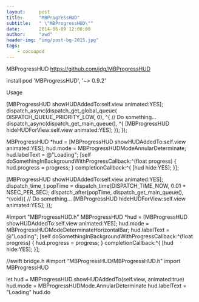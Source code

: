 ```yaml
---
layout:     post
title:      "MBProgressHUD"
subtitle:   " \"MBProgressHUD\""
date:       2014-06-09 12:00:00
author:     "awd"
header-img: "img/post-bg-2015.jpg"
tags:
    - cocoapod
---
```

MBProgressHUD
https://github.com/jdg/MBProgressHUD

install
pod 'MBProgressHUD', '~> 0.9.2'







Usage

[MBProgressHUD showHUDAddedTo:self.view animated:YES];
dispatch_async(dispatch_get_global_queue( DISPATCH_QUEUE_PRIORITY_LOW, 0), ^{
    // Do something...
    dispatch_async(dispatch_get_main_queue(), ^{
        [MBProgressHUD hideHUDForView:self.view animated:YES];
    });
});




MBProgressHUD *hud = [MBProgressHUD showHUDAddedTo:self.view animated:YES];
hud.mode = MBProgressHUDModeAnnularDeterminate;
hud.labelText = @"Loading";
[self doSomethingInBackgroundWithProgressCallback:^(float progress) {
    hud.progress = progress;
} completionCallback:^{
    [hud hide:YES];
}];


[MBProgressHUD showHUDAddedTo:self.view animated:YES];
dispatch_time_t popTime = dispatch_time(DISPATCH_TIME_NOW, 0.01 * NSEC_PER_SEC);
dispatch_after(popTime, dispatch_get_main_queue(), ^(void){
    // Do something...
    [MBProgressHUD hideHUDForView:self.view animated:YES];
});




#import "MBProgressHUD.h"
MBProgressHUD *hud = [MBProgressHUD showHUDAddedTo:self.view animated:YES];
hud.mode = MBProgressHUDModeDeterminateHorizontalBar;
hud.labelText = @"Loading";
[self doSomethingInBackgroundWithProgressCallback:^(float progress) {
    hud.progress = progress;
} completionCallback:^{
    [hud hide:YES];
}];


//swift
bridge.h
#import “MBProgressHUD/MBProgressHUD.h"
import MBProgressHUD

let hud = MBProgressHUD.showHUDAddedTo(self.view, animated:true)
hud.mode = MBProgressHUDMode.AnnularDeterminate
hud.labelText = "Loading"
hud.do